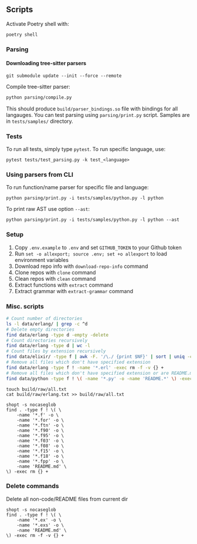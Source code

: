## Scripts

Activate Poetry shell with:

```
poetry shell
```

### Parsing

#### Downloading tree-sitter parsers

```
git submodule update --init --force --remote
```

Compile tree-sitter parser:

```bash
python parsing/compile.py
```

This should produce `build/parser_bindings.so` file with bindings for all langauges.
You can test parsing using `parsing/print.py` script. Samples are in `tests/samples/`
directory.

### Tests

To run all tests, simply type `pytest`. To run specific language, use:

```
pytest tests/test_parsing.py -k test_<language>
```

### Using parsers from CLI

To run function/name parser for specific file and language:

```
python parsing/print.py -i tests/samples/python.py -l python
```

To print raw AST use option `--ast`:

```
python parsing/print.py -i tests/samples/python.py -l python --ast
```

### Setup

1. Copy `.env.example` to `.env` and set `GITHUB_TOKEN` to your Github token
2. Run `set -o allexport; source .env; set +o allexport` to load environment variables
3. Download repo info with `download-repo-info` command
4. Clone repos with `clone` command
5. Clean repos with `clean` command
6. Extract functions with `extract` command
7. Extract grammar with `extract-grammar` command

### Misc. scripts

```bash
# Count number of directories
ls -l data/erlang/ | grep -c ^d
# Delete empty directories
find data/erlang -type d -empty -delete
# Count directories recursively
find data/erlang -type d | wc -l
# Count files by extension recursively
find data/elixir/ -type f | awk -F. '/\./ {print $NF}' | sort | uniq -c | sort -nr
# Remove all files which don't have specified extension
find data/erlang -type f ! -name '*.erl' -exec rm -f -v {} +
# Remove all files which don't have specified extension or are README.md
find data/python -type f ! \( -name '*.py' -o -name 'README.*' \) -exec rm -f -v {} +
```

```
touch build/raw/all.txt
cat build/raw/erlang.txt >> build/raw/all.txt
```

```
shopt -s nocaseglob
find . -type f ! \( \
    -name '*.f' -o \
    -name '*.for' -o \
    -name '*.ftn' -o \
    -name '*.f90' -o \
    -name '*.f95' -o \
    -name '*.f03' -o \
    -name '*.f08' -o \
    -name '*.f15' -o \
    -name '*.f18' -o \
    -name '*.fpp' -o \
    -name 'README.md' \
\) -exec rm {} +
```

### Delete commands

Delete all non-code/README files from current dir

```
shopt -s nocaseglob
find . -type f ! \( \
    -name '*.ex' -o \
    -name '*.exs' -o \
    -name 'README.md' \
\) -exec rm -f -v {} +
```
